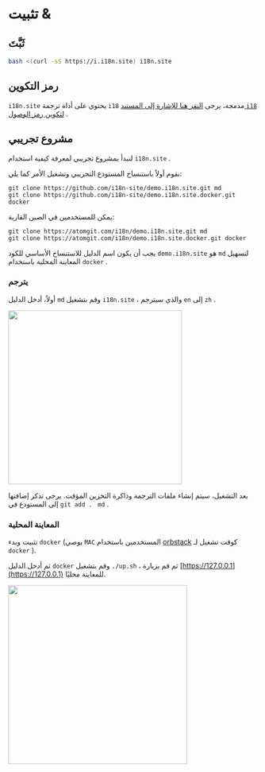 # تثبيت &

## ثَبَّتَ

```sh
bash <(curl -sS https://i.i18n.site) i18n.site
```

## رمز التكوين

`i18n.site` يحتوي على أداة ترجمة `i18` مدمجة، يرجى [النقر هنا للإشارة إلى المستند `i18` لتكوين رمز الوصول](/i18/use) .

## مشروع تجريبي

لنبدأ بمشروع تجريبي لمعرفة كيفية استخدام `i18n.site` .

نقوم أولاً باستنساخ المستودع التجريبي وتشغيل الأمر كما يلي:

```
git clone https://github.com/i18n-site/demo.i18n.site.git md
git clone https://github.com/i18n-site/demo.i18n.site.docker.git docker
```

يمكن للمستخدمين في الصين القارية:

```
git clone https://atomgit.com/i18n/demo.i18n.site.git md
git clone https://atomgit.com/i18n/demo.i18n.site.docker.git docker
```

يجب أن يكون اسم الدليل للاستنساخ الأساسي للكود `demo.i18n.site` هو `md` لتسهيل المعاينة المحلية باستخدام `docker` .

### يترجم

أولاً، أدخل الدليل `md` وقم بتشغيل `i18n.site` ، والذي سيترجم `en` إلى `zh` .

<img src="https://p.3ti.site/1721114619.avif" style="width:350px">

بعد التشغيل، سيتم إنشاء ملفات الترجمة وذاكرة التخزين المؤقت. يرجى تذكر إضافتها إلى المستودع في `git add . ` `md` .

### المعاينة المحلية

تثبيت وبدء `docker` (يوصي `MAC` المستخدمين باستخدام [orbstack](https://orbstack.dev) كوقت تشغيل لـ `docker` ).

ثم أدخل الدليل `docker` وقم بتشغيل `./up.sh` ، ثم قم بزيارة [https://127.0.0.1](https://127.0.0.1) للمعاينة محليًا.

<img src="//p.3ti.site/1721104238.avif" style="width:360px">